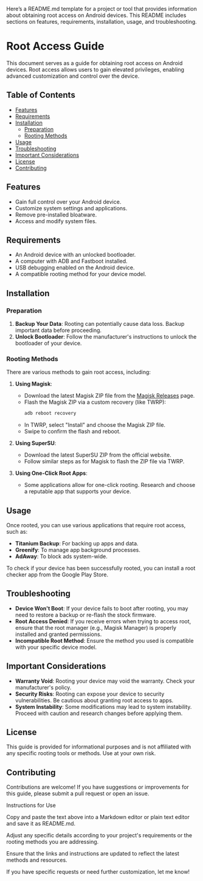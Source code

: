 Here’s a README.md template for a project or tool that provides information about obtaining root access on Android devices. This README includes sections on features, requirements, installation, usage, and troubleshooting.

# Root Access Guide

This document serves as a guide for obtaining root access on Android devices. Root access allows users to gain elevated privileges, enabling advanced customization and control over the device.

## Table of Contents

- [Features](#features)
- [Requirements](#requirements)
- [Installation](#installation)
  - [Preparation](#preparation)
  - [Rooting Methods](#rooting-methods)
- [Usage](#usage)
- [Troubleshooting](#troubleshooting)
- [Important Considerations](#important-considerations)
- [License](#license)
- [Contributing](#contributing)

## Features

- Gain full control over your Android device.
- Customize system settings and applications.
- Remove pre-installed bloatware.
- Access and modify system files.

## Requirements

- An Android device with an unlocked bootloader.
- A computer with ADB and Fastboot installed.
- USB debugging enabled on the Android device.
- A compatible rooting method for your device model.

## Installation

### Preparation

1. **Backup Your Data**: Rooting can potentially cause data loss. Backup important data before proceeding.
2. **Unlock Bootloader**: Follow the manufacturer's instructions to unlock the bootloader of your device.

### Rooting Methods

There are various methods to gain root access, including:

1. **Using Magisk**:
   - Download the latest Magisk ZIP file from the [Magisk Releases](https://github.com/topjohnwu/Magisk/releases) page.
   - Flash the Magisk ZIP via a custom recovery (like TWRP):
     ```bash
     adb reboot recovery
     ```
   - In TWRP, select "Install" and choose the Magisk ZIP file.
   - Swipe to confirm the flash and reboot.

2. **Using SuperSU**:
   - Download the latest SuperSU ZIP from the official website.
   - Follow similar steps as for Magisk to flash the ZIP file via TWRP.

3. **Using One-Click Root Apps**:
   - Some applications allow for one-click rooting. Research and choose a reputable app that supports your device.

## Usage

Once rooted, you can use various applications that require root access, such as:

- **Titanium Backup**: For backing up apps and data.
- **Greenify**: To manage app background processes.
- **AdAway**: To block ads system-wide.

To check if your device has been successfully rooted, you can install a root checker app from the Google Play Store.

## Troubleshooting

- **Device Won't Boot**: If your device fails to boot after rooting, you may need to restore a backup or re-flash the stock firmware.
- **Root Access Denied**: If you receive errors when trying to access root, ensure that the root manager (e.g., Magisk Manager) is properly installed and granted permissions.
- **Incompatible Root Method**: Ensure the method you used is compatible with your specific device model.

## Important Considerations

- **Warranty Void**: Rooting your device may void the warranty. Check your manufacturer's policy.
- **Security Risks**: Rooting can expose your device to security vulnerabilities. Be cautious about granting root access to apps.
- **System Instability**: Some modifications may lead to system instability. Proceed with caution and research changes before applying them.

## License

This guide is provided for informational purposes and is not affiliated with any specific rooting tools or methods. Use at your own risk.

## Contributing

Contributions are welcome! If you have suggestions or improvements for this guide, please submit a pull request or open an issue.

Instructions for Use

Copy and paste the text above into a Markdown editor or plain text editor and save it as README.md.

Adjust any specific details according to your project's requirements or the rooting methods you are addressing.

Ensure that the links and instructions are updated to reflect the latest methods and resources.


If you have specific requests or need further customization, let me know!

